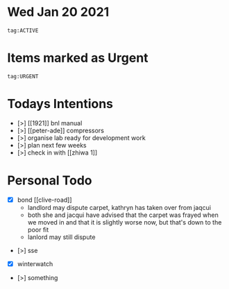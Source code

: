 # Wed Jan 20 2021

```query
tag:ACTIVE
```

# Items marked as Urgent

```query
tag:URGENT
```


# Todays Intentions

- [>] [[1921]] bnl manual
- [>] [[peter-ade]] compressors
- [>] organise lab ready for development work
- [>] plan next few weeks
- [>] check in with [[zhiwa 1]]	

# Personal Todo

- [x] bond [[clive-road]]
	- landlord may dispute carpet, kathryn has taken over from jaqcui
	- both she and jacqui have advised that the carpet was frayed when we moved in and that it is slightly worse now, but that's down to the poor fit
	- lanlord may still dispute
- [>] sse 
- [x] winterwatch 
- [>] something

